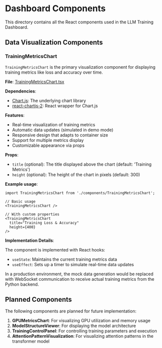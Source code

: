 # Dashboard Components

This directory contains all the React components used in the LLM Training Dashboard.

## Data Visualization Components

### TrainingMetricsChart

`TrainingMetricsChart` is the primary visualization component for displaying training metrics like loss and accuracy over time.

**File**: [TrainingMetricsChart.tsx](./TrainingMetricsChart.tsx)

**Dependencies**:
- [Chart.js](https://www.chartjs.org/): The underlying chart library
- [react-chartjs-2](https://react-chartjs-2.js.org/): React wrapper for Chart.js

**Features**:
- Real-time visualization of training metrics
- Automatic data updates (simulated in demo mode)
- Responsive design that adapts to container size
- Support for multiple metrics display
- Customizable appearance via props

**Props**:
- `title` (optional): The title displayed above the chart (default: 'Training Metrics')
- `height` (optional): The height of the chart in pixels (default: 300)

**Example usage**:

```tsx
import TrainingMetricsChart from './components/TrainingMetricsChart';

// Basic usage
<TrainingMetricsChart />

// With custom properties
<TrainingMetricsChart 
  title="Training Loss & Accuracy" 
  height={400} 
/>
```

**Implementation Details**:

The component is implemented with React hooks:
- `useState`: Maintains the current training metrics data
- `useEffect`: Sets up a timer to simulate real-time data updates

In a production environment, the mock data generation would be replaced with WebSocket communication to receive actual training metrics from the Python backend.

## Planned Components

The following components are planned for future implementation:

1. **GPUMetricsChart**: For visualizing GPU utilization and memory usage
2. **ModelStructureViewer**: For displaying the model architecture
3. **TrainingControlPanel**: For controlling training parameters and execution
4. **AttentionPatternVisualization**: For visualizing attention patterns in the transformer model 
